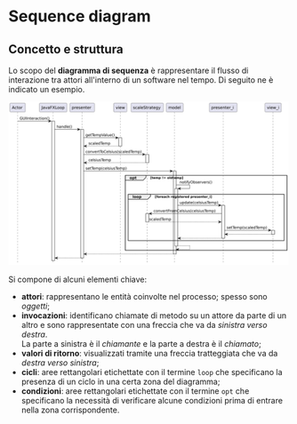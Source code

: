 # Sequence diagram

## Concetto e struttura

Lo scopo del __diagramma di sequenza__ è rappresentare il flusso di interazione tra attori all'interno di un software
nel tempo.
Di seguito ne è indicato un esempio.

![Sequence diagram](/assets/11_sequence-diagram-example.png)

Si compone di alcuni elementi chiave:

- __attori__: rappresentano le entità coinvolte nel processo; spesso sono _oggetti_;
- __invocazioni__: identificano chiamate di metodo su un attore da parte di un altro e sono rappresentate con una
  freccia che va da _sinistra verso destra_. \
  La parte a sinistra è il _chiamante_ e la parte a destra è il _chiamato_;
- __valori di ritorno__: visualizzati tramite una freccia tratteggiata che va da _destra verso sinistra_;
- __cicli__: aree rettangolari etichettate con il termine `loop` che specificano la presenza di un ciclo in una certa
  zona del diagramma;
- __condizioni__: aree rettangolari etichettate con il termine `opt` che specificano la necessità di verificare alcune
  condizioni prima di entrare nella zona corrispondente.
